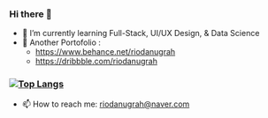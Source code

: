 ### Hi there 👋

- 🌱 I’m currently learning Full-Stack, UI/UX Design, & Data Science
- 💬 Another Portofolio :
    - https://www.behance.net/riodanugrah
    - https://dribbble.com/riodanugrah
    
### [![Top Langs](https://github-readme-stats.vercel.app/api/top-langs/?username=riodanugrah&layout=compact)](https://github.com/anuraghazra/github-readme-stats)
- 📫 How to reach me: riodanugrah@naver.com
<!--
**riodanugrah/riodanugrah** is a ✨ _special_ ✨ repository because its `README.md` (this file) appears on your GitHub profile.

Here are some ideas to get you started:

- 🔭 I’m currently working on ...
- 🌱 I’m currently learning ...
- 👯 I’m looking to collaborate on ...
- 🤔 I’m looking for help with ...
- 💬 Ask me about ...
- 📫 How to reach me: ...
- 😄 Pronouns: ...
- ⚡ Fun fact: ...
-->
